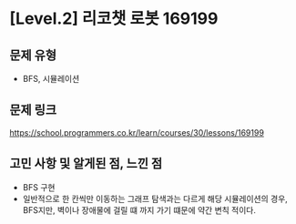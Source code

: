 # [Level.2] 리코챗 로봇 169199

## 문제 유형
- BFS, 시뮬레이션

## 문제 링크
https://school.programmers.co.kr/learn/courses/30/lessons/169199

## 고민 사항 및 알게된 점, 느낀 점
- BFS 구현
- 일반적으로 한 칸씩만 이동하는 그래프 탐색과는 다르게 해당 시뮬레이션의 경우, BFS지만, 벽이나 장애물에 걸릴 떄 까지 가기 떄문에 약간 변칙 적이다.

